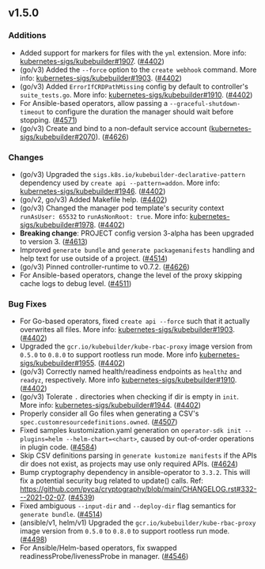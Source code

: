 ## v1.5.0

### Additions

- Added support for markers for files with the `yml` extension. More info: [kubernetes-sigs/kubebuilder#1907](https://github.com/kubernetes-sigs/kubebuilder/pull/1907). ([#4402](https://github.com/graphitehealth/operator-sdk/pull/4402))
- (go/v3) Added the `--force` option to the `create webhook` command. More info: [kubernetes-sigs/kubebuilder#1903](https://github.com/kubernetes-sigs/kubebuilder/pull/1903). ([#4402](https://github.com/graphitehealth/operator-sdk/pull/4402))
- (go/v3) Added `ErrorIfCRDPathMissing` config by default to controller's `suite_tests.go`. More info: [kubernetes-sigs/kubebuilder#1910](https://github.com/kubernetes-sigs/kubebuilder/pull/1910). ([#4402](https://github.com/graphitehealth/operator-sdk/pull/4402))
- For Ansible-based operators, allow passing a `--graceful-shutdown-timeout` to configure the duration the manager should wait before stopping. ([#4571](https://github.com/graphitehealth/operator-sdk/pull/4571))
- (go/v3) Create and bind to a non-default service account ([kubernetes-sigs/kubebuilder#2070](https://github.com/kubernetes-sigs/kubebuilder/pull/2070)). ([#4626](https://github.com/graphitehealth/operator-sdk/pull/4626))

### Changes

- (go/v3) Upgraded the `sigs.k8s.io/kubebuilder-declarative-pattern` dependency used by `create api --pattern=addon`. More info: [kubernetes-sigs/kubebuilder#1946](https://github.com/kubernetes-sigs/kubebuilder/pull/1946). ([#4402](https://github.com/graphitehealth/operator-sdk/pull/4402))
- (go/v2, go/v3) Added Makefile help. ([#4402](https://github.com/graphitehealth/operator-sdk/pull/4402))
- (go/v3) Changed the manager pod template's security context `runAsUser: 65532` to `runAsNonRoot: true`. More info: [kubernetes-sigs/kubebuilder#1978](https://github.com/kubernetes-sigs/kubebuilder/pull/1978). ([#4402](https://github.com/graphitehealth/operator-sdk/pull/4402))
- **Breaking change**: PROJECT config version 3-alpha has been upgraded to version 3. ([#4613](https://github.com/graphitehealth/operator-sdk/pull/4613))
- Improved `generate bundle` and `generate packagemanifests` handling and help text for use outside of a project. ([#4514](https://github.com/graphitehealth/operator-sdk/pull/4514))
- (go/v3) Pinned controller-runtime to v0.7.2. ([#4626](https://github.com/graphitehealth/operator-sdk/pull/4626))
- For Ansible-based operators, change the level of the proxy skipping cache logs to debug level. ([#4511](https://github.com/graphitehealth/operator-sdk/pull/4511))

### Bug Fixes

- For Go-based operators, fixed `create api --force` such that it actually overwrites all files. More info: [kubernetes-sigs/kubebuilder#1903](https://github.com/kubernetes-sigs/kubebuilder/pull/1903). ([#4402](https://github.com/graphitehealth/operator-sdk/pull/4402))
- Upgraded the `gcr.io/kubebuilder/kube-rbac-proxy` image version from `0.5.0` to `0.8.0` to support rootless run mode. More info [kubernetes-sigs/kubebuilder#1955](https://github.com/kubernetes-sigs/kubebuilder/pull/1955). ([#4402](https://github.com/graphitehealth/operator-sdk/pull/4402))
- (go/v3) Correctly named health/readiness endpoints as `healthz` and `readyz`, respectively. More info [kubernetes-sigs/kubebuilder#1910](https://github.com/kubernetes-sigs/kubebuilder/pull/1910). ([#4402](https://github.com/graphitehealth/operator-sdk/pull/4402))
- (go/v3) Tolerate `.` directories when checking if dir is empty in `init`. More info: [kubernetes-sigs/kubebuilder#1944](https://github.com/kubernetes-sigs/kubebuilder/pull/1944). ([#4402](https://github.com/graphitehealth/operator-sdk/pull/4402))
- Properly consider all Go files when generating a CSV's `spec.customresourcedefinitions.owned`. ([#4507](https://github.com/graphitehealth/operator-sdk/pull/4507))
- Fixed samples kustomization.yaml generation on `operator-sdk init --plugins=helm --helm-chart=<chart>`, caused by out-of-order operations in plugin code. ([#4584](https://github.com/graphitehealth/operator-sdk/pull/4584))
- Skip CSV definitions parsing in `generate kustomize manifests` if the APIs dir does not exist, as projects may use only required APIs. ([#4624](https://github.com/graphitehealth/operator-sdk/pull/4624))
- Bump cryptography dependency in ansible-operator to `3.3.2`. This will fix a potential security bug related to update() calls. Ref: https://github.com/pyca/cryptography/blob/main/CHANGELOG.rst#332---2021-02-07. ([#4539](https://github.com/graphitehealth/operator-sdk/pull/4539))
- Fixed ambiguous `--input-dir` and `--deploy-dir` flag semantics for `generate bundle`. ([#4514](https://github.com/graphitehealth/operator-sdk/pull/4514))
- (ansible/v1, helm/v1) Upgraded the `gcr.io/kubebuilder/kube-rbac-proxy` image version from `0.5.0` to `0.8.0` to support rootless run mode. ([#4498](https://github.com/graphitehealth/operator-sdk/pull/4498))
- For Ansible/Helm-based operators, fix swapped readinessProbe/livenessProbe in manager. ([#4546](https://github.com/graphitehealth/operator-sdk/pull/4546))
